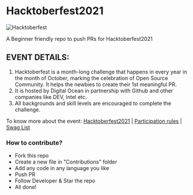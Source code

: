 # Hacktoberfest2021
![Hacktoberfest](https://user-images.githubusercontent.com/56665656/135706153-eca012d4-eeaa-4bef-b49c-d3dacd447174.jpg)

A Beginner friendly repo to push PRs for Hacktoberfest2021

## EVENT DETAILS:

1. Hacktoberfest is a month-long challenge that happens in every year in the month of October, marking the celebration of Open Source Community. It helps the newbies to create their 1st meaningful PR.
2. It is hosted by Digital Ocean in partnership with Github and other companies like DEV, Intel etc.
3. All backgrounds and skill levels are encouraged to complete the challenge.

To know more about the event: <a href="https://hacktoberfest.digitalocean.com/">Hacktoberfest2021</a> |
<a href="https://hacktoberfest.digitalocean.com/resources/participation">Participation rules</a> |
<a href="hhttps://hacktoberfestswaglist.com/">Swag List</a>
<br>

### How to contribute?

* Fork this repo
* Create a new file in "Contributions" folder
* Add any code in any language you like
* Push PR
* Follow Developer & Star the repo
* All done!
